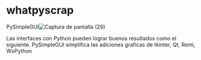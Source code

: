 # whatpyscrap
PySimpleGUI![Captura de pantalla (29)](https://user-images.githubusercontent.com/71957876/126827399-09a3ef95-a09c-4a5f-8da4-37bd84243861.png)

Las interfaces con Python pueden lograr buenos resultados como el siguiente.
PySimpleGUI simplifica las adiciones graficas de tkinter, Qt, Remi, WxPython
